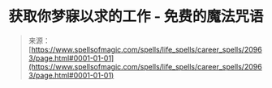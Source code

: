 <!--yml

分类：未分类

日期：2024年06月12日 19:04:11

-->

# 获取你梦寐以求的工作 - 免费的魔法咒语

> 来源：[https://www.spellsofmagic.com/spells/life_spells/career_spells/20963/page.html#0001-01-01](https://www.spellsofmagic.com/spells/life_spells/career_spells/20963/page.html#0001-01-01)
